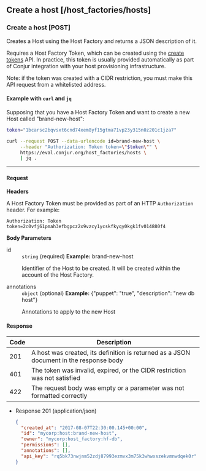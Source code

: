 ## Create a host [/host_factories/hosts]

### Create a host [POST]

Creates a Host using the Host Factory and returns a JSON description of it.

Requires a Host Factory Token, which can be created using
the [create tokens][hf-tokens] API. In practice, this token is usually
provided automatically as part of Conjur integration with your host
provisioning infrastructure.

Note: if the token was created with a CIDR restriction, you must make this API
request from a whitelisted address.

[hf-tokens]: #host-factory-create-tokens-post
[puppet-integration]: https://forge.puppet.com/conjur/conjur

#### Example with `curl` and `jq`

Supposing that you have a Host Factory Token and want to create a new Host
called "brand-new-host":

```bash
token="1bcarsc2bqvsxt6cnd74xem8yf15gtma71vp23y315n0z201c1jza7"

curl --request POST --data-urlencode id=brand-new-host \
     --header "Authorization: Token token=\"$token\"" \
     https://eval.conjur.org/host_factories/hosts \
     | jq .
```

---

#### Request

**Headers**

A Host Factory Token must be provided as part of an HTTP
`Authorization` header. For example:

`Authorization: Token token=2c0vfj61pmah3efbgpcz2x9vzcy1ycskfkyqy0kgk1fv014880f4`

**Body Parameters**

<dl>
<dt>id</dt>
<dd>
  <code>string</code>
  (required)
  <span class="text-muted">
    <strong>Example:</strong> brand-new-host
  </span>
  <p>Identifier of the Host to be created. It will be created within the account of the Host Factory.</p>
</dd>
<dt>annotations</dt>
<dd>
  <code>object</code>
  (optional)
  <span class="text-muted">
    <strong>Example:</strong> {"puppet": "true", "description": "new db host"}
  </span>
  <p>Annotations to apply to the new Host</p>
</dd>
</dl>

#### Response

| Code | Description                                                                            |
|------|----------------------------------------------------------------------------------------|
|  201 | A host was created, its definition is returned as a JSON document in the response body |
|  401 | The token was invalid, expired, or the CIDR restriction was not satisfied              |
|  422 | The request body was empty or a parameter was not formatted correctly                  |

+ Response 201 (application/json)

    ```json
    {
      "created_at": "2017-08-07T22:30:00.145+00:00",
      "id": "mycorp:host:brand-new-host",
      "owner": "mycorp:host_factory:hf-db",
      "permissions": [],
      "annotations": [],
      "api_key": "rq5bk73nwjnm52zdj87993ezmvx3m75k3whwxszekvmnwdqek0r"
    }
    ```
